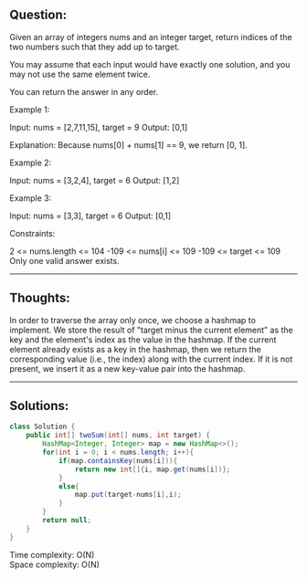## Question:  

Given an array of integers nums and an integer target, return indices of the two numbers such that they add up to target.

You may assume that each input would have exactly one solution, and you may not use the same element twice.

You can return the answer in any order.

Example 1:

Input: nums = [2,7,11,15], target = 9
Output: [0,1]  

Explanation: Because nums[0] + nums[1] == 9, we return [0, 1].  

Example 2:

Input: nums = [3,2,4], target = 6
Output: [1,2]  

Example 3:

Input: nums = [3,3], target = 6
Output: [0,1]

Constraints:

2 <= nums.length <= 104
-109 <= nums[i] <= 109
-109 <= target <= 109
Only one valid answer exists.

---
## Thoughts:
In order to traverse the array only once, we choose a hashmap to implement. We store the result of "target minus the 
current element" as the key and the element's index as the value in the hashmap. If the current element already exists 
as a key in the hashmap, then we return the corresponding value (i.e., the index) along with the current index. 
If it is not present, we insert it as a new key-value pair into the hashmap.

---
## Solutions:  

```Java
class Solution {  
    public int[] twoSum(int[] nums, int target) {  
        HashMap<Integer, Integer> map = new HashMap<>();  
        for(int i = 0; i < nums.length; i++){  
            if(map.containsKey(nums[i])){  
                return new int[]{i, map.get(nums[i])};  
            }  
            else{  
                map.put(target-nums[i],i);  
            }  
        }  
        return null;  
    }  
}  
```
Time complexity: O(N)  
Space complexity: O(N)
